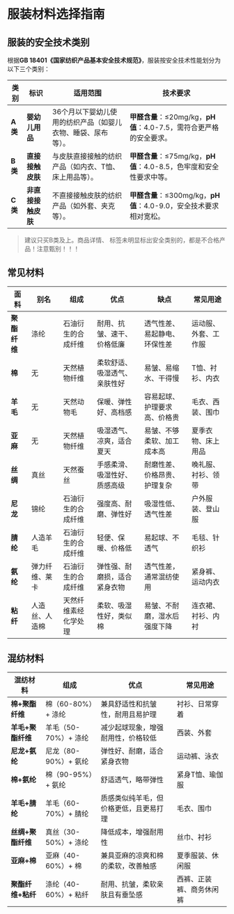 # 服装材料选择指南

## 服装的安全技术类别

根据**GB 18401《国家纺织产品基本安全技术规范》**，服装按安全技术性能划分为以下三个类别：

| **类别** | **标识**           | **适用范围**                                                 | **技术要求**                                                 |
| -------- | ------------------ | ------------------------------------------------------------ | ------------------------------------------------------------ |
| **A类**  | **婴幼儿用品**     | 36个月以下婴幼儿使用的纺织产品（如婴儿衣物、睡袋、尿布等）。 | **甲醛含量**：≤20mg/kg，**pH值**：4.0-7.5，需符合更严格的安全要求。 |
| **B类**  | **直接接触皮肤**   | 与皮肤直接接触的纺织产品（如内衣、T恤、床上用品等）。        | **甲醛含量**：≤75mg/kg，**pH值**：4.0-8.5，色牢度和安全性要求中等。 |
| **C类**  | **非直接接触皮肤** | 不直接接触皮肤的纺织产品（如外套、夹克等）。                 | **甲醛含量**：≤300mg/kg，**pH值**：4.0-9.0，安全技术要求相对宽松。 |

> 建议只买B类及上。商品详情、 标签未明显标出安全类别的，都是不合格产品！注意甄别！！！

## 常见材料

| **面料**     | **别名**       | **组成**             | **优点**                     | **缺点**                     | **常见用途**         |
| ------------ | -------------- | -------------------- | ---------------------------- | ---------------------------- | -------------------- |
| **聚酯纤维** | 涤纶           | 石油衍生的合成纤维   | 耐用、抗皱、速干、价格低廉   | 透气性差、易起静电、环保性差 | 运动服、外套、工作服 |
| **棉**       | 无             | 天然植物纤维         | 柔软舒适、吸湿透气、亲肤性好 | 易皱、易缩水、干得慢         | T恤、衬衫、内衣      |
| **羊毛**     | 无             | 天然动物毛           | 保暖、弹性好、高档感         | 容易起球、护理要求高、价格贵 | 毛衣、西装、围巾     |
| **亚麻**     | 无             | 天然植物纤维         | 吸湿透气、凉爽，适合夏天     | 易皱、不够柔软、加工成本高   | 夏季衣物、床上用品   |
| **丝绸**     | 真丝           | 天然蚕丝             | 手感柔滑、吸湿性好、质感高级 | 耐磨性差、价格昂贵、护理复杂 | 晚礼服、衬衫、领带   |
| **尼龙**     | 锦纶           | 石油衍生的合成纤维   | 强度高、耐磨、弹性好         | 吸湿性低、透气性差           | 户外服装、登山服     |
| **腈纶**     | 人造羊毛       | 石油衍生的合成纤维   | 轻便、保暖、价格低           | 易起球、不透气               | 毛毯、针织衫         |
| **氨纶**     | 弹力纤维、莱卡 | 石油衍生的合成纤维   | 弹性强、耐磨损，适合紧身衣物 | 透气性差，通常混纺使用       | 紧身裤、运动内衣  |
| **粘纤**     | 人造丝、人造棉 | 天然纤维素经化学处理 | 柔软、吸湿性好，类似棉       | 易皱、不耐磨，湿水后强度下降 | 连衣裙、衬衫、内衬 |


## 混纺材料

| **混纺材料**      | **组成**             | **优点**                               | **常见用途**             |
| ----------------- | -------------------- | -------------------------------------- | ------------------------ |
| **棉+聚酯纤维**   | 棉（60-80%）+ 涤纶   | 兼具舒适性和抗皱性，耐用且易护理       | 衬衫、日常穿着           |
| **羊毛+聚酯纤维** | 羊毛（50-70%）+ 涤纶 | 减少起球现象，增强耐用性，价格较低     | 西装、外套               |
| **尼龙+氨纶**     | 尼龙（80-90%）+ 氨纶 | 弹性好、耐磨，适合紧身衣物             | 运动裤、泳衣             |
| **棉+氨纶**       | 棉（90-95%）+ 氨纶   | 舒适透气，略带弹性                     | 紧身T恤、瑜伽服          |
| **羊毛+腈纶**     | 羊毛（60-70%）+ 腈纶 | 质感类似纯羊毛，但价格更低，且更易打理 | 毛衣、围巾               |
| **丝绸+聚酯纤维** | 真丝（30-50%）+ 涤纶 | 降低成本，增强耐用性                   | 丝巾、衬衫               |
| **亚麻+棉**       | 亚麻（40-60%）+ 棉   | 兼具亚麻的凉爽和棉的柔软，改善触感     | 夏季服装、休闲服         |
| **聚酯纤维+粘纤** | 涤纶（40-60%）+ 粘纤 | 耐用、抗皱，柔软亲肤且有垂坠感         | 西裤、正装裤、商务休闲裤 |
